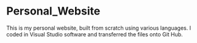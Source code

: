 # Personal_Website
This is my personal website, built from scratch using various languages. I coded in Visual Studio software and transferred the files onto Git Hub.
